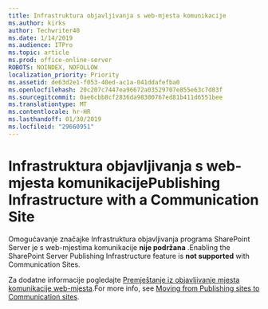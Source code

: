 ```yaml
---
title: Infrastruktura objavljivanja s web-mjesta komunikacije
ms.author: kirks
author: Techwriter40
ms.date: 1/14/2019
ms.audience: ITPro
ms.topic: article
ms.prod: office-online-server
ROBOTS: NOINDEX, NOFOLLOW
localization_priority: Priority
ms.assetid: de63d2e1-f053-40ed-ac1a-041ddafefba0
ms.openlocfilehash: 20c207c7447ea96672a03529707e855e63c7d83f
ms.sourcegitcommit: 0ae6cbb8cf2836da98300767ed81b411d6551bee
ms.translationtype: MT
ms.contentlocale: hr-HR
ms.lasthandoff: 01/30/2019
ms.locfileid: "29660951"
---
```

# <a name="publishing-infrastructure-with-a-communication-site"></a><span data-ttu-id="00690-102">Infrastruktura objavljivanja s web-mjesta komunikacije</span><span class="sxs-lookup"><span data-stu-id="00690-102">Publishing Infrastructure with a Communication Site</span></span>


<span data-ttu-id="00690-103">Omogućavanje značajke Infrastruktura objavljivanja programa SharePoint Server je s web-mjestima komunikacije **nije podržana** .</span><span class="sxs-lookup"><span data-stu-id="00690-103">Enabling the SharePoint Server Publishing Infrastructure feature is **not supported** with Communication Sites.</span></span> 
  
<span data-ttu-id="00690-104">Za dodatne informacije pogledajte [Premještanje iz objavljivanje mjesta komunikacije web-mjesta](https://docs.microsoft.com/sharepoint/publishing-sites-classic-to-modern-experience).</span><span class="sxs-lookup"><span data-stu-id="00690-104">For more info, see [Moving from Publishing sites to Communication sites](https://docs.microsoft.com/sharepoint/publishing-sites-classic-to-modern-experience).</span></span> 
  

